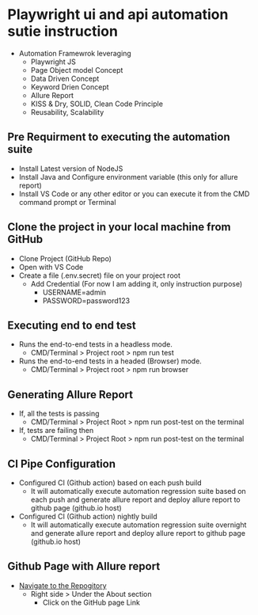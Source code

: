 # Playwright ui and api automation sutie instruction
  - Automation Framewrok leveraging
    - Playwright JS
    - Page Object model Concept 
    - Data Driven Concept 
    - Keyword Drien Concept
    - Allure Report 
    - KISS & Dry, SOLID, Clean Code Principle
    - Reusability, Scalability

## Pre Requirment to executing the automation suite
  - Install Latest version of NodeJS
  - Install Java and Configure environment variable (this only for allure report)
  - Install VS Code or any other editor or you can execute it from the CMD command prompt or Terminal

## Clone the project in your local machine from GitHub
  - Clone Project (GitHub Repo)
  - Open with VS Code 
  - Create a file (.env.secret) file on your project root
    - Add Credential (For now I am adding it, only instruction purpose)
      - USERNAME=admin 
      - PASSWORD=password123
 
## Executing end to end test
  - Runs the end-to-end tests in a headless mode.
    - CMD/Terminal > Project root > npm run test
  - Runs the end-to-end tests in a headed (Browser) mode.
    - CMD/Terminal > Project root > npm run browser
    
## Generating Allure Report
  - If, all the tests is passing
    - CMD/Terminal > Project Root > npm run post-test on the terminal
  - If, tests are failing then 
    - CMD/Terminal > Project Root > npm run post-test on the terminal

## CI Pipe Configuration 
  - Configured CI (Github action) based on each push build
    - It will automatically execute automation regression suite based on each push and generate allure report and deploy allure report to github page (github.io host)
  - Configured CI (Github action) nightly build 
    - It will automatically execute automation regression suite overnight and generate allure report and deploy allure report to github page (github.io host)

## Github Page with Allure report 
  - [Navigate to the Repogitory](https://github.com/gits5213/netlifyAppUIAutomation)
    - Right side > Under the About section 
      - Click on the GitHub page Link
